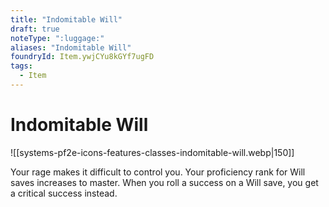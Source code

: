 ```yaml
---
title: "Indomitable Will"
draft: true
noteType: ":luggage:"
aliases: "Indomitable Will"
foundryId: Item.ywjCYu8kGYf7ugFD
tags:
  - Item
---
```


# Indomitable Will
![[systems-pf2e-icons-features-classes-indomitable-will.webp|150]]

Your rage makes it difficult to control you. Your proficiency rank for Will saves increases to master. When you roll a success on a Will save, you get a critical success instead.
